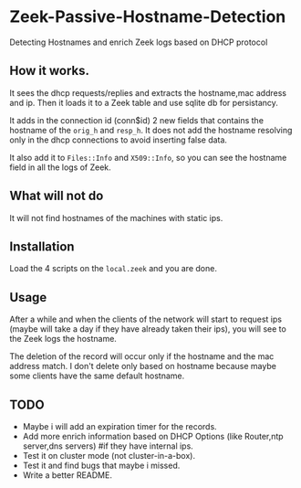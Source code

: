 # Zeek-Passive-Hostname-Detection
Detecting Hostnames and enrich Zeek logs based on DHCP protocol 

## How it works.

It sees the dhcp requests/replies and extracts the hostname,mac address and ip.
Then it loads it to a Zeek table and use sqlite db for persistancy.

It adds in the connection id (conn$id) 2 new fields that contains the hostname of the `orig_h` and `resp_h`. It does not add the 
hostname resolving only in the dhcp connections to avoid inserting false data.

It also add it to `Files::Info` and `X509::Info`, so you can see the hostname field in all the logs of Zeek.

## What will not do

It will not find hostnames of the machines with static ips.

## Installation


Load  the 4 scripts  on the `local.zeek` and you are done. 


## Usage

After a while and when the clients of the network will start to request ips (maybe will take a day if they have already taken their ips), you will see to the Zeek logs the hostname. 

The deletion of the record will occur only if the hostname and the mac address match. I don't delete only based on hostname because maybe some clients have the same default hostname.

## TODO

- Maybe i will add an expiration timer for the records.
- Add more enrich information based on DHCP Options (like Router,ntp server,dns servers) #if they have internal ips.
- Test it on cluster mode (not cluster-in-a-box).
- Test it and find bugs that maybe i missed.
- Write a better README.
